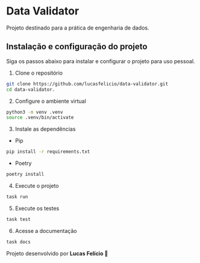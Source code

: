 # Data Validator

Projeto destinado para a prática de engenharia de dados. 

## Instalação e configuração do projeto
Siga os passos abaixo para instalar e configurar o projeto para uso pessoal. 

1. Clone o repositório
```bash
git clone https://github.com/lucasfelicio/data-validator.git
cd data-validator.
```
2. Configure o ambiente virtual
```bash
python3 -m venv .venv
source .venv/bin/activate
```
3. Instale as dependências
- Pip
```bash
pip install -r requirements.txt
```
- Poetry
```bash
poetry install
```
4. Execute o projeto
```bash
task run
```
5. Execute os testes
```bash
task test
```
6. Acesse a documentação
```bash
task docs
```

Projeto desenvolvido por <b>Lucas Felício 🦕</b>